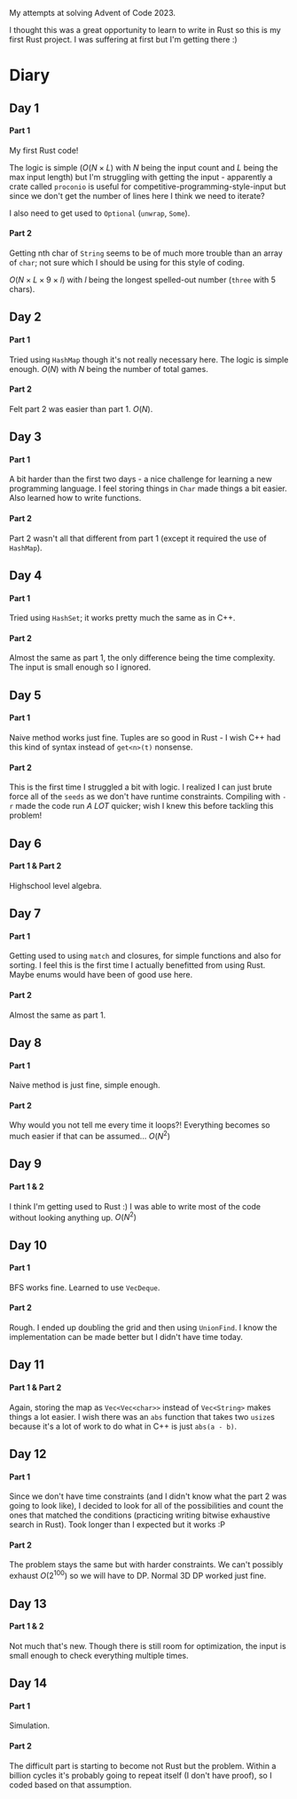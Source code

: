 My attempts at solving Advent of Code 2023.

I thought this was a great opportunity to learn to write in Rust so this is my first Rust project. I was suffering at first but I'm getting there :)


# Diary
## Day 1
#### Part 1
My first Rust code! 

The logic is simple ($O(N\times L)$ with $N$ being the input count and $L$ being the max input length) but I'm struggling with getting the input - apparently a crate called `proconio` is useful for competitive-programming-style-input but since we don't get the number of lines here I think we need to iterate?

I also need to get used to `Optional` (`unwrap`, `Some`).

#### Part 2
Getting nth char of `String` seems to be of much more trouble than an array of `char`; not sure which I should be using for this style of coding.

$O(N \times L \times 9 \times l)$ with $l$ being the longest spelled-out number (`three` with 5 chars).

## Day 2
#### Part 1
Tried using `HashMap` though it's not really necessary here. The logic is simple enough. $O(N)$ with $N$ being the number of total games.

#### Part 2
Felt part 2 was easier than part 1. $O(N)$.

## Day 3
#### Part 1
A bit harder than the first two days - a nice challenge for learning a new programming language. I feel storing things in `Char` made things a bit easier. Also learned how to write functions.

#### Part 2
Part 2 wasn't all that different from part 1 (except it required the use of `HashMap`).

## Day 4
#### Part 1
Tried using `HashSet`; it works pretty much the same as in C++.

#### Part 2
Almost the same as part 1, the only difference being the time complexity. The input is small enough so I ignored.

## Day 5
#### Part 1
Naive method works just fine. Tuples are so good in Rust - I wish C++ had this kind of syntax instead of `get<n>(t)` nonsense.

#### Part 2
This is the first time I struggled a bit with logic. I realized I can just brute force all of the `seeds` as we don't have runtime constraints. Compiling with `-r` made the code run _A LOT_ quicker; wish I knew this before tackling this problem! 

## Day 6
#### Part 1 & Part 2
Highschool level algebra.

## Day 7
#### Part 1
Getting used to using `match` and closures, for simple functions and also for sorting. I feel this is the first time I actually benefitted from using Rust. Maybe enums would have been of good use here.

#### Part 2
Almost the same as part 1.

## Day 8
#### Part 1
Naive method is just fine, simple enough.

#### Part 2
Why would you not tell me every time it loops?! Everything becomes so much easier if that can be assumed... $O(N^2)$

## Day 9
#### Part 1 & 2
I think I'm getting used to Rust :) I was able to write most of the code without looking anything up. $O(N^2)$

## Day 10
#### Part 1
BFS works fine. Learned to use `VecDeque`.

#### Part 2
Rough. I ended up doubling the grid and then using `UnionFind`. I know the implementation can be made better but I didn't have time today.

## Day 11
#### Part 1 & Part 2
Again, storing the map as `Vec<Vec<char>>` instead of `Vec<String>` makes things a lot easier. I wish there was an `abs` function that takes two `usize`s because it's a lot of work to do what in C++ is just `abs(a - b)`.

## Day 12
#### Part 1
Since we don't have time constraints (and I didn't know what the part 2 was going to look like), I decided to look for all of the possibilities and count the ones that matched the conditions (practicing writing bitwise exhaustive search in Rust). Took longer than I expected but it works :P

#### Part 2
The problem stays the same but with harder constraints. We can't possibly exhaust $O(2^{100})$ so we will have to DP. Normal 3D DP worked just fine.

## Day 13
#### Part 1 & 2
Not much that's new. Though there is still room for optimization, the input is small enough to check everything multiple times. 

## Day 14
#### Part 1
Simulation.

#### Part 2
The difficult part is starting to become not Rust but the problem. Within a billion cycles it's probably going to repeat itself (I don't have proof), so I coded based on that assumption.